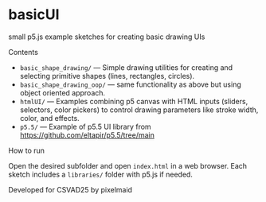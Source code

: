 # basicUI

small p5.js example sketches for creating basic drawing UIs

Contents

- `basic_shape_drawing/` — Simple drawing utilities for creating and selecting primitive shapes (lines, rectangles, circles).
- `basic_shape_drawing_oop/` — same functionality as above but using object oriented approach.
- `htmlUI/` — Examples combining p5 canvas with HTML inputs (sliders, selectors, color pickers) to control drawing parameters like stroke width, color, and effects.
- `p5.5/` — Example of p5.5 UI library from https://github.com/eltapir/p5.5/tree/main

How to run

Open the desired subfolder and open `index.html` in a web browser. Each sketch includes a `libraries/` folder with p5.js if needed.

Developed for CSVAD25 by pixelmaid
